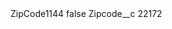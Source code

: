 <?xml version="1.0" encoding="UTF-8"?>
<CustomMetadata xmlns="http://soap.sforce.com/2006/04/metadata" xmlns:xsi="http://www.w3.org/2001/XMLSchema-instance" xmlns:xsd="http://www.w3.org/2001/XMLSchema">
    <label>ZipCode1144</label>
    <protected>false</protected>
    <values>
        <field>Zipcode__c</field>
        <value xsi:type="xsd:string">22172</value>
    </values>
</CustomMetadata>
